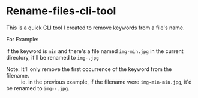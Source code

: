 # Rename-files-cli-tool
This is a quick CLI tool I created to remove keywords from a file's name.

For Example:

if the keyword is `min` and there's a file named `img-min.jpg` in the current directory, it'll be renamed to `img-.jpg`

Note: It'll only remove the first occurrence of the keyword from the filename.<br>
      &nbsp;&nbsp;&nbsp;&nbsp;&nbsp;&nbsp;&nbsp;&nbsp;&nbsp;
      ie. in the previous example, if the filename were `img-min-min.jpg`, it'd be renamed to `img--.jpg`.
